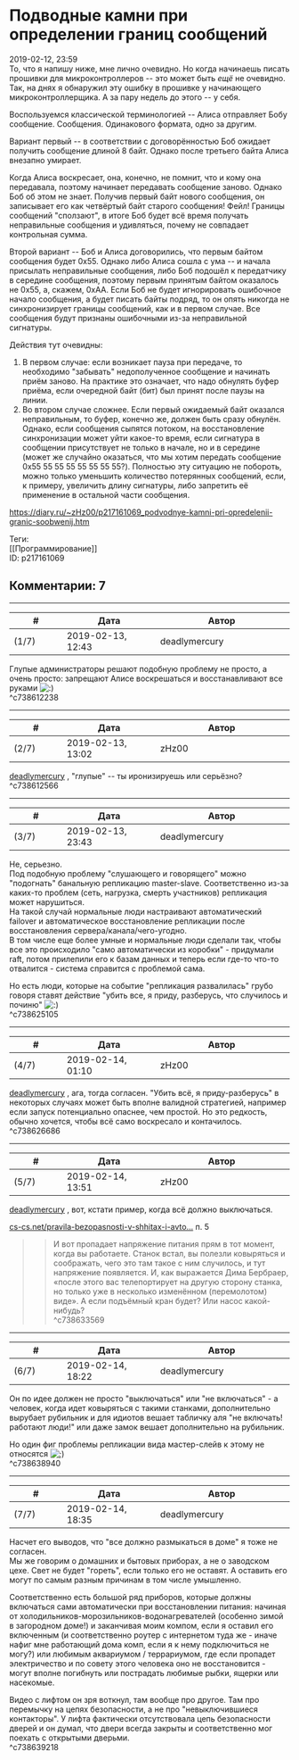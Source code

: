 Подводные камни при определении границ сообщений
================================================

  
2019-02-12, 23:59  
 То, что я напишу ниже, мне лично очевидно. Но когда начинаешь писать прошивки для микроконтроллеров -- это может быть  *ещё*  не очевидно. Так, на днях я обнаружил эту ошибку в прошивке у начинающего микроконтроллерщика. А за пару недель до этого -- у себя.   
   
 Воспользуемся классической терминологией -- Алиса отправляет Бобу сообщение. Сообщения. Одинакового формата, одно за другим.   
   
 Вариант первый -- в соответствии с договорённостью Боб ожидает получить сообщение длиной 8 байт. Однако после третьего байта Алиса внезапно умирает.   
   
 Когда Алиса воскресает, она, конечно, не помнит, что и кому она передавала, поэтому начинает передавать сообщение заново. Однако Боб об этом не знает. Получив первый байт нового сообщения, он записывает его как четвёртый байт старого сообщения! Фейл! Границы сообщений "сползают", в итоге Боб будет всё время получать неправильные сообщения и удивляться, почему не совпадает контрольная сумма.   
   
 Второй вариант -- Боб и Алиса договорились, что первым байтом сообщения будет 0x55. Однако либо Алиса сошла с ума -- и начала присылать неправильные сообщения, либо Боб подошёл к передатчику в середине сообщения, поэтому первым принятым байтом оказалось не 0x55, а, скажем, 0xAA. Если Боб не будет игнорировать ошибочное начало сообщения, а будет писать байты подряд, то он опять никогда не синхронизирует границы сообщений, как и в первом случае. Все сообщения будут признаны ошибочными из-за неправильной сигнатуры.   
   
 Действия тут очевидны:   
 1. В первом случае: если возникает пауза при передаче, то необходимо "забывать" недополученное сообщение и начинать приём заново. На практике это означает, что надо обнулять буфер приёма, если очередной байт (бит) был принят после паузы на линии.   
 2. Во втором случае сложнее. Если первый ожидаемый байт оказался неправильным, то буфер, конечно же, должен быть сразу обнулён. Однако, если сообщения сыпятся потоком, на восстановление синхронизации может уйти какое-то время, если сигнатура в сообщении присутствует не только в начале, но и в середине (может же случайно оказаться, что мы хотим передать сообщение 0x55 55 55 55 55 55 55 55?). Полностью эту ситуацию не побороть, можно только уменьшить количество потерянных сообщений, если, к примеру, увеличить длину сигнатуры, либо запретить её применение в остальной части сообщения.   
  
<https://diary.ru/~zHz00/p217161069_podvodnye-kamni-pri-opredelenii-granic-soobwenij.htm>  
  
Теги:  
[[Программирование]]  
ID: p217161069  


Комментарии: 7
--------------

  


---



|         #         |              Дата              |                     Автор                     |           ID           |
| --- | --- | --- | --- |
| (1/7) | 2019-02-13, 12:43 | deadlymercury | c738612238 |

  
 Глупые администраторы решают подобную проблему не просто, а очень просто: запрещают Алисе воскрешаться и восстанавливают все руками ![:)](http://static.diary.ru/picture/3.gif)   
 ^c738612238

---



|         #         |              Дата              |                     Автор                     |           ID           |
| --- | --- | --- | --- |
| (2/7) | 2019-02-13, 13:02 | zHz00 | c738612566 |

  
  [deadlymercury](http://crazysupp.diary.ru "Записки безумного саппорта")  , "глупые" -- ты иронизируешь или серьёзно?   
 ^c738612566

---



|         #         |              Дата              |                     Автор                     |           ID           |
| --- | --- | --- | --- |
| (3/7) | 2019-02-13, 23:43 | deadlymercury | c738625105 |

  
 Не, серьезно.   
 Под подобную проблему "слушающего и говорящего" можно "подогнать" банальную репликацию master-slave. Соответственно из-за каких-то проблем (сеть, нагрузка, смерть участников) репликация может нарушиться.   
 На такой случай нормальные люди настраивают автоматический failover и автоматическое восстановление репликации после восстановления сервера/канала/чего-угодно.   
 В том числе еще более умные и нормальные люди сделали так, чтобы все это происходило "само автоматически из коробки" - придумали raft, потом прилепили его к базам данных и теперь если где-то что-то отвалится - система справится с проблемой сама.   
   
 Но есть люди, которые на событие "репликация развалилась" грубо говоря ставят действие "убить все, я приду, разберусь, что случилось и починю" ![:)](http://static.diary.ru/picture/3.gif)   
 ^c738625105

---



|         #         |              Дата              |                     Автор                     |           ID           |
| --- | --- | --- | --- |
| (4/7) | 2019-02-14, 01:10 | zHz00 | c738626686 |

  
  [deadlymercury](http://crazysupp.diary.ru "Записки безумного саппорта")  , ага, тогда согласен. "Убить всё, я приду-разберусь" в некоторых случаях может быть вполне валидной стратегией, например если запуск потенциально опаснее, чем простой. Но это редкость, обычно хочется, чтобы всё само воскресало и контачилось.   
 ^c738626686

---



|         #         |              Дата              |                     Автор                     |           ID           |
| --- | --- | --- | --- |
| (5/7) | 2019-02-14, 13:51 | zHz00 | c738633569 |

  
  [deadlymercury](http://crazysupp.diary.ru "Записки безумного саппорта")  , вот, кстати пример, когда всё должно выключаться.   
   
  [cs-cs.net/pravila-bezopasnosti-v-shhitax-i-avto...](http://cs-cs.net/pravila-bezopasnosti-v-shhitax-i-avtomatike)  п. 5   
   
 >>И вот пропадает напряжение питания прям в тот момент, когда вы работаете. Станок встал, вы полезли ковыряться и соображать, чего это там такое с ним случилось, и тут напряжение появляется. И, как выражается Дима Бербраер, «после этого вас телепортирует на другую сторону станка, но только уже в несколько изменённом (перемолотом) виде». А если подъёмный кран будет? Или насос какой-нибудь?   
 ^c738633569

---



|         #         |              Дата              |                     Автор                     |           ID           |
| --- | --- | --- | --- |
| (6/7) | 2019-02-14, 18:22 | deadlymercury | c738638940 |

  
 Он по идее должен не просто "выключаться" или "не включаться" - а человек, когда идет ковыряться с такими станками, дополнительно вырубает рубильник и для идиотов вешает табличку аля "не включать! работают люди!" или даже замок вешает дополнительно на рубильник.   
   
 Но один фиг проблемы репликации вида мастер-слейв к этому не относятся ![;)](http://static.diary.ru/picture/1136.gif)   
 ^c738638940

---



|         #         |              Дата              |                     Автор                     |           ID           |
| --- | --- | --- | --- |
| (7/7) | 2019-02-14, 18:35 | deadlymercury | c738639218 |

  
 Насчет его выводов, что "все должно размыкаться в доме" я тоже не согласен.   
 Мы же говорим о домашних и бытовых приборах, а не о заводском цехе. Свет не будет "гореть", если только его не оставят. А оставить его могут по самым разным причинам в том числе умышленно.   
   
 Соответственно есть большой ряд приборов, которые должны включаться сами автоматически при восстановлении питания: начиная от холодильников-морозильников-водонагревателей (особенно зимой в загородном доме!) и заканчивая моим компом, если я оставил его включенным (и соответственно роутер с интернетом туда же - иначе нафиг мне работающий дома комп, если я к нему подключиться не могу?) или любимым аквариумом / террариумом, где если пропадет электричество и по совету этого человека оно не восстановится - могут вполне погибнуть или пострадать любимые рыбки, ящерки или насекомые.   
   
 Видео с лифтом он зря воткнул, там вообще про другое. Там про перемычку на цепях безопасности, а не про "невыключившиеся контакторы". У лифта фактически отсутствовала цепь безопасности дверей и он думал, что двери всегда закрыты и соответственно мог поехать с открытыми дверьми.   
 ^c738639218